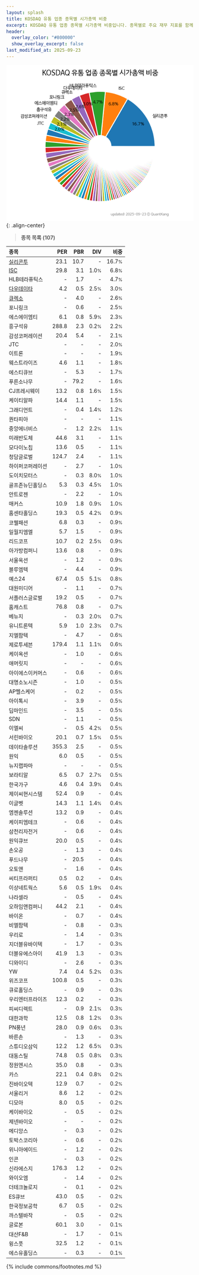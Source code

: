 ```yaml
---
layout: splash
title: KOSDAQ 유통 업종 종목별 시가총액 비중
excerpt: KOSDAQ 유통 업종 종목별 시가총액 비중입니다. 종목별로 주요 재무 지표를 함께 표시합니다.
header:
  overlay_color: "#800000"
  show_overlay_excerpt: false
last_modified_at: 2025-09-23
---
```



![KOSDAQ 유통 업종 종목별 시가총액 비중](/stats/sector/images/kosdaq_업종_유통_종목.png){: .align-center}


> **종목 목록 (107)**<a id="list"></a>

| **종목** | **PER** | **PBR** | **DIV** | **비중** |
| :------- | ------: | ------: | ------: | -------: |
| [실리콘투](/257720/) | 23.1 | 10.7 | - | 16.7<small>%</small> |
| [ISC](/095340/) | 29.8 | 3.1 | 1.0<small>%</small> | 6.8<small>%</small> |
| HLB테라퓨틱스 | - | 1.7 | - | 4.7<small>%</small> |
| [다우데이타](/032190/) | 4.2 | 0.5 | 2.5<small>%</small> | 3.0<small>%</small> |
| [큐렉소](/060280/) | - | 4.0 | - | 2.6<small>%</small> |
| 포니링크 | - | 0.6 | - | 2.5<small>%</small> |
| 에스에이엠티 | 6.1 | 0.8 | 5.9<small>%</small> | 2.3<small>%</small> |
| 흥구석유 | 288.8 | 2.3 | 0.2<small>%</small> | 2.2<small>%</small> |
| 감성코퍼레이션 | 20.4 | 5.4 | - | 2.1<small>%</small> |
| JTC | - | - | - | 2.0<small>%</small> |
| 이트론 | - | - | - | 1.9<small>%</small> |
| 웨스트라이즈 | 4.6 | 1.1 | - | 1.8<small>%</small> |
| 에스티큐브 | - | 5.3 | - | 1.7<small>%</small> |
| 푸른소나무 | - | 79.2 | - | 1.6<small>%</small> |
| CJ프레시웨이 | 13.2 | 0.8 | 1.6<small>%</small> | 1.5<small>%</small> |
| 케이티알파 | 14.4 | 1.1 | - | 1.5<small>%</small> |
| 그래디언트 | - | 0.4 | 1.4<small>%</small> | 1.2<small>%</small> |
| 퀀타피아 | - | - | - | 1.1<small>%</small> |
| 중앙에너비스 | - | 1.2 | 2.2<small>%</small> | 1.1<small>%</small> |
| 미래반도체 | 44.6 | 3.1 | - | 1.1<small>%</small> |
| 모다이노칩 | 13.6 | 0.5 | - | 1.1<small>%</small> |
| 청담글로벌 | 124.7 | 2.4 | - | 1.1<small>%</small> |
| 하이퍼코퍼레이션 | - | 2.7 | - | 1.0<small>%</small> |
| 도이치모터스 | - | 0.3 | 8.0<small>%</small> | 1.0<small>%</small> |
| 골프존뉴딘홀딩스 | 5.3 | 0.3 | 4.5<small>%</small> | 1.0<small>%</small> |
| 안트로젠 | - | 2.2 | - | 1.0<small>%</small> |
| 매커스 | 10.9 | 1.8 | 0.9<small>%</small> | 1.0<small>%</small> |
| 홈센타홀딩스 | 19.3 | 0.5 | 4.2<small>%</small> | 0.9<small>%</small> |
| 코웰패션 | 6.8 | 0.3 | - | 0.9<small>%</small> |
| 일월지엠엘 | 5.7 | 1.5 | - | 0.9<small>%</small> |
| 리드코프 | 10.7 | 0.2 | 2.5<small>%</small> | 0.9<small>%</small> |
| 아가방컴퍼니 | 13.6 | 0.8 | - | 0.9<small>%</small> |
| 서울옥션 | - | 1.2 | - | 0.9<small>%</small> |
| 블루엠텍 | - | 4.4 | - | 0.9<small>%</small> |
| 예스24 | 67.4 | 0.5 | 5.1<small>%</small> | 0.8<small>%</small> |
| 대원미디어 | - | 1.1 | - | 0.7<small>%</small> |
| 서플러스글로벌 | 19.2 | 0.5 | - | 0.7<small>%</small> |
| 홈캐스트 | 76.8 | 0.8 | - | 0.7<small>%</small> |
| 베뉴지 | - | 0.3 | 2.0<small>%</small> | 0.7<small>%</small> |
| 유니트론텍 | 5.9 | 1.0 | 2.3<small>%</small> | 0.7<small>%</small> |
| 지엘팜텍 | - | 4.7 | - | 0.6<small>%</small> |
| 제로투세븐 | 179.4 | 1.1 | 1.1<small>%</small> | 0.6<small>%</small> |
| 케이옥션 | - | 1.0 | - | 0.6<small>%</small> |
| 애머릿지 | - | - | - | 0.6<small>%</small> |
| 아이에스이커머스 | - | 0.6 | - | 0.6<small>%</small> |
| 대명소노시즌 | - | 1.0 | - | 0.5<small>%</small> |
| AP헬스케어 | - | 0.2 | - | 0.5<small>%</small> |
| 아이톡시 | - | 3.9 | - | 0.5<small>%</small> |
| 딥마인드 | - | 3.5 | - | 0.5<small>%</small> |
| SDN | - | 1.1 | - | 0.5<small>%</small> |
| 이엘씨 | - | 0.5 | 4.2<small>%</small> | 0.5<small>%</small> |
| 서린바이오 | 20.1 | 0.7 | 1.5<small>%</small> | 0.5<small>%</small> |
| 데이타솔루션 | 355.3 | 2.5 | - | 0.5<small>%</small> |
| 원익 | 6.0 | 0.5 | - | 0.5<small>%</small> |
| 뉴지랩파마 | - | - | - | 0.5<small>%</small> |
| 보라티알 | 6.5 | 0.7 | 2.7<small>%</small> | 0.5<small>%</small> |
| 한국가구 | 4.6 | 0.4 | 3.9<small>%</small> | 0.4<small>%</small> |
| 제이씨현시스템 | 52.4 | 0.9 | - | 0.4<small>%</small> |
| 이글벳 | 14.3 | 1.1 | 1.4<small>%</small> | 0.4<small>%</small> |
| 엠젠솔루션 | 13.2 | 0.9 | - | 0.4<small>%</small> |
| 케이피엠테크 | - | 0.6 | - | 0.4<small>%</small> |
| 삼천리자전거 | - | 0.6 | - | 0.4<small>%</small> |
| 원익큐브 | 20.0 | 0.5 | - | 0.4<small>%</small> |
| 손오공 | - | 1.3 | - | 0.4<small>%</small> |
| 푸드나무 | - | 20.5 | - | 0.4<small>%</small> |
| 오토앤 | - | 1.6 | - | 0.4<small>%</small> |
| 씨티프라퍼티 | 0.5 | 0.2 | - | 0.4<small>%</small> |
| 이상네트웍스 | 5.6 | 0.5 | 1.9<small>%</small> | 0.4<small>%</small> |
| 나라셀라 | - | 0.5 | - | 0.4<small>%</small> |
| 오하임앤컴퍼니 | 44.2 | 2.1 | - | 0.4<small>%</small> |
| 바이온 | - | 0.7 | - | 0.4<small>%</small> |
| 비엘팜텍 | - | 0.8 | - | 0.3<small>%</small> |
| 우리로 | - | 1.4 | - | 0.3<small>%</small> |
| 지더블유바이텍 | - | 1.7 | - | 0.3<small>%</small> |
| 더블유에스아이 | 41.9 | 1.3 | - | 0.3<small>%</small> |
| 디와이디 | - | 2.6 | - | 0.3<small>%</small> |
| YW | 7.4 | 0.4 | 5.2<small>%</small> | 0.3<small>%</small> |
| 위즈코프 | 100.8 | 0.5 | - | 0.3<small>%</small> |
| 큐로홀딩스 | - | 0.9 | - | 0.3<small>%</small> |
| 우리엔터프라이즈 | 12.3 | 0.2 | - | 0.3<small>%</small> |
| 피씨디렉트 | - | 0.9 | 2.1<small>%</small> | 0.3<small>%</small> |
| 대한과학 | 12.5 | 0.8 | 1.2<small>%</small> | 0.3<small>%</small> |
| PN풍년 | 28.0 | 0.9 | 0.6<small>%</small> | 0.3<small>%</small> |
| 바른손 | - | 1.3 | - | 0.3<small>%</small> |
| 스튜디오삼익 | 12.2 | 1.2 | 6.5<small>%</small> | 0.3<small>%</small> |
| 대동스틸 | 74.8 | 0.5 | 0.8<small>%</small> | 0.3<small>%</small> |
| 정원엔시스 | 35.0 | 0.8 | - | 0.3<small>%</small> |
| 카스 | 22.1 | 0.4 | 0.8<small>%</small> | 0.2<small>%</small> |
| 진바이오텍 | 12.9 | 0.7 | - | 0.2<small>%</small> |
| 서울리거 | 8.6 | 1.2 | - | 0.2<small>%</small> |
| 디모아 | 8.0 | 0.5 | - | 0.2<small>%</small> |
| 케이바이오 | - | 0.5 | - | 0.2<small>%</small> |
| 제넨바이오 | - | - | - | 0.2<small>%</small> |
| 메디앙스 | - | 0.3 | - | 0.2<small>%</small> |
| 토박스코리아 | - | 0.6 | - | 0.2<small>%</small> |
| 위니아에이드 | - | 1.2 | - | 0.2<small>%</small> |
| 인콘 | - | 0.3 | - | 0.2<small>%</small> |
| 신라에스지 | 176.3 | 1.2 | - | 0.2<small>%</small> |
| 와이오엠 | - | 1.4 | - | 0.2<small>%</small> |
| 더테크놀로지 | - | 0.1 | - | 0.2<small>%</small> |
| ES큐브 | 43.0 | 0.5 | - | 0.2<small>%</small> |
| 한국정보공학 | 6.7 | 0.5 | - | 0.2<small>%</small> |
| 까스텔바작 | - | 0.5 | - | 0.2<small>%</small> |
| 글로본 | 60.1 | 3.0 | - | 0.1<small>%</small> |
| 대산F&B | - | 1.7 | - | 0.1<small>%</small> |
| 윙스풋 | 32.5 | 1.2 | - | 0.1<small>%</small> |
| 에스유홀딩스 | - | 0.3 | - | 0.1<small>%</small> |

{% include commons/footnotes.md %}